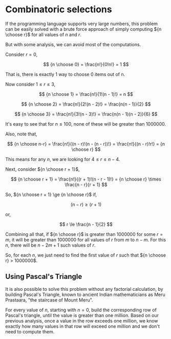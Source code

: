 # Combinatoric selections
If the programming language supports very large numbers, this problem can be easily solved with a brute force approach of simply computing ${n \choose r}$ for all values of $n$ and $r$.

But with some analysis, we can avoid most of the computations.

Consider $r = 0$,

$$
{n \choose 0} = \frac{n!}{0!n!} = 1
$$

That is, there is exactly 1 way to choose 0 items out of n.

Now consider $1 \le r \le 3$,

$$
{n \choose 1} = \frac{n!}{1!(n - 1)!} = n
$$

$$
{n \choose 2} = \frac{n!}{2!(n - 2)!} = \frac{n(n - 1)}{2}
$$

$$
{n \choose 3} = \frac{n!}{3!(n - 3)!} = \frac{n(n - 1)(n - 2)}{6}
$$

It's easy to see that for $n \le 100$, none of these will be greater than 1000000.

Also, note that,

$$
{n \choose n-r} = \frac{n!}{(n - r)!(n - (n - r))!} = \frac{n!}{(n - r)!r!} = {n \choose r}
$$

This means for any $n$, we are looking for $4 \le r \le n - 4$.

Next, consider ${n \choose r + 1}$,

$$
{n \choose r + 1} = \frac{n!}{(r + 1)!(n - r - 1)!} = {n \choose r} \times \frac{n - r}{r + 1}
$$


So, ${n \choose r + 1} \ge {n \choose r}$ if,

$$
(n - r) \ge (r + 1)
$$

or,

$$
r \le \frac{n - 1}{2}
$$

Combining all that, if ${n \choose r}$ is greater than 1000000 for some $r = m$, it will be greater than 1000000 for all values of $r$ from $m$ to $n - m$. For this $n$, there will be $n - 2m + 1$ such values of $r$.

So, for each $n$, we just need to find the first value of $r$ such that ${n \choose r} > 1000000$.

## Using Pascal's Triangle
It is also possible to solve this problem without any factorial calculation, by building Pascal's Triangle, known to ancient Indian mathematicians as Meru Prastaara, "the staircase of Mount Meru".

For every value of $n$, starting with $n = 0$, build the corresponding row of Pascal's triangle, until the value is greater than one million. Based on our previous analysis, once a value in the row exceeds one million, we know exactly how many values in that row will exceed one million and we don't need to compute them.
